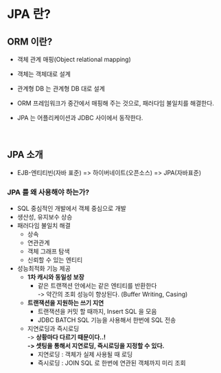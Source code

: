# JPA 란?

## ORM 이란?

* 객체 관계 매핑(Object relational mapping)
* 객체는 객체대로 설계
* 관계형 DB 는 관계형 DB 대로 설계&#x20;
* ORM 프레임워크가 중간에서 매핑해 주는 것으로, 패러다임 불일치를 해결한다.&#x20;
*   JPA 는 어플리케이션과 JDBC 사이에서 동작한다.&#x20;

    <figure><img src="../../.gitbook/assets/스크린샷 2023-06-25 19.31.33.png" alt="" width="375"><figcaption></figcaption></figure>

## JPA 소개&#x20;

* EJB-엔티티빈(자바 표준)   =>   하이버네이트(오픈소스)   =>   JPA(자바표준)

### JPA 를 왜 사용해야 하는가?

* SQL 중심적인 개발에서 객체 중심으로 개발
* 생산성, 유지보수 상승
* 패러다임 불일치 해결
  * 상속
  * 연관관계
  * 객체 그래프 탐색
  * 신뢰할 수 있는 엔티티
* 성능최적화 기능 제공
  * **1차 캐시와 동일성 보장**
    * 같은 트랜잭션 안에서는 같은 엔티티를 반환한다 \
      \-> 약간의 조회 성능이 향상된다. (Buffer Writing, Casing)
  * **트랜잭션을 지원하는 쓰기 지연**
    * 트랜잭션을 커밋 할 때까지, Insert SQL 을 모음
    * JDBC BATCH SQL 기능을 사용해서 한번에 SQL 전송
  * 지연로딩과 즉시로딩\
    \-> **상황마다 다르기 때문이다..!**\
    **-> 셋팅을 통해서 지연로딩, 즉시로딩을 지정할 수 있다.**&#x20;
    * 지연로딩 : 객체가 실제 사용될 때 로딩
    * 즉시로딩 : JOIN SQL 로 한번에 연관된 객체까지 미리 조회

<figure><img src="../../.gitbook/assets/스크린샷 2023-06-25 19.46.12.png" alt="" width="563"><figcaption></figcaption></figure>
